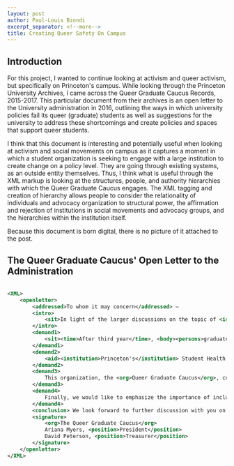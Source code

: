 ```yaml
---
layout: post
author: Paul-Louis Biondi
excerpt_separator: <!--more-->
title: Creating Queer Safety On Campus
---
```


## Introduction

For this project, I wanted to continue looking at activism and queer activism, but specifically on Princeton's campus. While looking through the Princeton University Archives, I came across the Queer Graduate Caucus Records, 2015-2017. This particular document from their archives is an open letter to the University administration in 2016, outlining the ways in which university policies fail its queer (graduate) students as well as suggestions for the university to address these shortcomings and create policies and spaces that support queer students.

I think that this document is interesting and potentially useful when looking at activism and social movements on campus as it captures a moment in which a student organization is seeking to engage with a large institution to create change on a policy level. They are going through existing systems, as an outside entity themselves. Thus, I think what is useful through the XML markup is looking at the structures, people, and authority hierarchies with which the Queer Graduate Caucus engages. The XML tagging and creation of hierarchy allows people to consider the relationality of individuals and advocacy organization to structural power, the affirmation and rejection of institutions in social movements and advocacy groups, and the hierarchies within the institution itself.

Because this document is born digital, there is no picture of it attached to the post.


## The Queer Graduate Caucus' Open Letter to the Administration

```XML

<XML>
    <openletter>
        <addressed>To whom it may concern</addressed> – 
        <intro>
            <sit>In light of the larger discussions on the topic of <iss>diversity</iss> and <iss>inclusion</iss> which have been happening on <place>campus</place> <time>of late</time></sit>, the <org>Queer Graduate Caucus</org> would like to highlight some concerns relating to <comm>LGBTQIA+ <body>graduate students</body></comm>. <time>Last year</time> several of our <position>officers</position> were included in <dialogue>panel discussions and conversations</dialogue> with <position>administrators</position> and some of these issues were raised, but as we have not yet received a <dialogue> response</dialogue> from the <body>administration</body> about their disposition we consider it worthwhile to reiterate them. 
        </intro> 
        <demand1>
            <sit><time>After third year</time>, <body><persons>graduate students</persons></body> are no longer guaranteed <aid>on-campus housing</aid></sit>. The most common destinations for these individuals are <place>Philadelphia</place> and <place> New York City</place>. In the state of <place>Pennsylvania</place>, there are <iss>no <authority>laws</authority> protecting against discrimination on the basis of <identity>sexual orientation</identity> or <identity>gender identity</identity></iss>. This includes <iss>housing discrimination</iss>. Even though the <place>city of New York</place> has <authority>ordinances</authority> aiming to prevent this, the search for apartments is fraught with additional risks for <comm>LGBTQIA+ people</comm>; <iss>there is a constant need to screen potential <persons>roommates</persons> and <persons>landlords</persons> for <marg>homophobic</marg> or <marg>transphobic</marg> attitudes in order to avoid not only discrimination but also harassment</iss>. Additionally, <iss><comm><body>graduate students</body> of color</comm> must negotiate around <marg>racism</marg> during housing searches</iss>. This not only places a considerable burden on <body>graduate students<body> in the form of the <resource>time</resource> involved in such housing searches, but also restricts their ability to find <resource>affordable</resource> housing off campus. Therefore, we consider it paramount that the <institution>Graduate School</institution> and the <body><institution>University's</institution> housing administration</body> renew their commitment to providing <resource>affordable</resource> <aid>on-campus housing</aid> sufficient to meet <body>graduate student</body> demand. <aid>Information</aid> about housing and housing options should also be more effectively distributed to new <body>graduate students</body>. 
        </demand1>
        <demand2>
            <aid><institution>Princeton's</institution> Student Health Plan</aid> is admirable in that it allows for coverage of several medical options for <comm><persons>transgender students</persons></comm>. However, the <iss><authority>official policy</authority> arbitrarily excludes certain procedures on the grounds of their being "cosmetic" without providing any rationale for the distinction</iss>. This <authority>policy</authority> is rooted in <marg>cissexism</marg> and should be revised with the participation of <comm><persons>transgender students</persons></comm> and <authority>professionals expert in transgender medicine</authority>. 
        </demand2>
        <demand3>
            This organization, the <org>Queer Graduate Caucus</org>, currently has <iss>no <resource>annual budget</resource></iss>. In order to hold even small events, we must go through the drawn-out process of requesting <aid>co-sponsorship</aid> and <aid>funds</aid> from several other organizations, <body>programs</body>, and <body>departments</body>. This makes <iss>the task of event organization very unwieldy and unreliable</iss>. With the generosity and support of many <position>administrators</position> and <position>fellow <body>student</body> leaders</position>, we have been able to hold significant, well-attended events such as last Fall's <event>"Transitioning History with Susan Stryker,"</event> but only with exceptional <resource>effort</resource> and <resource>time</resource> investment by our <position>officers</position>. In <authority><position>President</position> Eisgruber's</authority> response to the <org>Task Force for Diversity and Inclusion</org>, he wrote that the <comm><institution>Princeton University</institution> community</comm> could anticipate an <quote>"increase in <aid>funding</aid> for <body>student</body> initiatives, including those housed in the <body>Fields Center</body>, <body>Women's Center</body>, and <body>LGBT Center</body>, as well as for <comm>identity-based student</comm> organizations."</quote> We humbly request that this include our organization. 
        </demand3>
        <demand4>
            Finally, we would like to emphasize the importance of including <body>graduate students</body> (as well as <body>undergraduate students</body>) in the decision-making process surrounding issues which directly affect our lives. Regular <aid>communication</aid> between <position>administrators</position> and <position><body>graduate student </body>leaders</position> would facilitate this, and would enhance the <comm>campus community<comm>. 
        </demand4>
        <conclusion> We look forward to further discussion with you on these matters. </conclusion>
        <signature>
            <org>The Queer Graduate Caucus</org>
            Ariana Myers, <position>President</position>
            David Peterson, <position>Treasurer</position>
        </signature>
    </openletter>
</XML>

```
